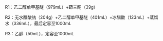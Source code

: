 R1：乙二醇单甲基醚（979mL）+茚三酮（39g）

R2：无水醋酸钠（204g）+乙二醇单甲基醚（401mL）+冰醋酸（123mL）+蒸馏水（336mL），最后定容至1000mL

R3：乙醇（50mL），定容至1000mL